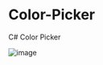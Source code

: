 # Color-Picker
C# Color Picker

![image](https://github.com/hexsparky/Color-Picker/assets/111631956/394d9e48-3f94-40f1-8f56-b656b7367e61)


